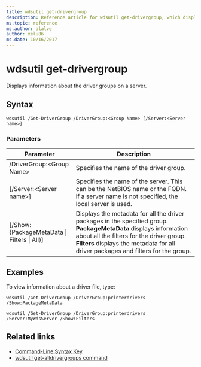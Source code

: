 ```yaml
---
title: wdsutil get-drivergroup
description: Reference article for wdsutil get-drivergroup, which displays information about the driver groups on a server.
ms.topic: reference
ms.author: alalve
author: xelu86
ms.date: 10/16/2017
---
```


# wdsutil get-drivergroup



Displays information about the driver groups on a server.

## Syntax

```
wdsutil /Get-DriverGroup /DriverGroup:<Group Name> [/Server:<Server name>]
```

### Parameters

|Parameter|Description|
|-------|--------|
|/DriverGroup:\<Group Name\>|Specifies the name of the driver group.|
|[/Server:\<Server name\>]|Specifies the name of the server. This can be the NetBIOS name or the FQDN.  if a server name is not specified, the local server is used.|
|[/Show: {PackageMetaData \| Filters \| All}]|Displays the metadata for all the driver packages in the specified group. **PackageMetaData** displays information about all the filters for the driver group. **Filters** displays the metadata for all driver packages and filters for the group.|

## Examples

To view information about a driver file, type:

```
wdsutil /Get-DriverGroup /DriverGroup:printerdrivers /Show:PackageMetaData
```

```
wdsutil /Get-DriverGroup /DriverGroup:printerdrivers /Server:MyWdsServer /Show:Filters
```

## Related links

- [Command-Line Syntax Key](command-line-syntax-key.md)
- [wdsutil get-alldrivergroups command](wdsutil-get-alldrivergroups.md)

